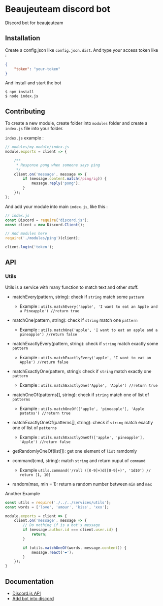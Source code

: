 # Beaujeuteam discord bot

Discord bot for beaujeuteam

## Installation

Create a config.json like `config.json.dist`. And type your access token like :
```json
{
    "token": "your-token"
}
```

And install and start the bot

```
$ npm install
$ node index.js
```

## Contributing

To create a new module, create folder into `modules` folder and create a `index.js` file into your folder.

`index.js` example :

```javascript
// modules/my-module/index.js
module.exports = client => {

    /**
     * Response pong when someone says ping
     */
    client.on('message', message => {
        if (message.content.match(/ping/ig)) {
            message.reply('pong');
        }
    });
};
```

And add your module into main `index.js`, like this :

```javascript
// index.js
const Discord = require('discord.js');
const client = new Discord.Client();

// Add modules here
require('./modules/ping')(client);

client.login('token');
```

## API

### Utils

Utils is a service with many function to match text and other stuff.

* matchEvery(pattern, string): check if `string` match some `pattern`
    * Example : ```utils.matchEvery('apple', 'I want to eat an Apple and a Pineapple') //return true```

* matchOne(pattern, string): check if `string` match one `pattern`
    * Example : ```utils.matchOne('apple', 'I want to eat an apple and a pineapple') //return false```

* matchExactlyEvery(pattern, string): check if `string` match exactly some `pattern`
    * Example : ```utils.matchExactlyEvery('apple', 'I want to eat an Apple') //return false```

* matchExactlyOne(pattern, string): check if `string` match exactly one `pattern`
    * Example : ```utils.matchExactlyOne('Apple', 'Apple') //return true```

* matchOneOf(patterns[], string): check if `string` match one of list of `patterns`
    * Example : ```utils.matchOneOf(['apple', 'pineapple'], 'Apple patatos') //return true```

* matchExactlyOneOf(patterns[], string): check if `string` match exactly one of list of `patterns`
    * Example : ```utils.matchExactlyOneOf(['apple', 'pineapple'], 'Apple') //return false```

* getRandomlyOneOf(list[]): get one element of `list` ramdomly
* command(cmd, string): match `string` and return ouput of `command`
    * Example ```utils.command('/roll ([0-9]+)d([0-9]+)', '1d10') // return [1, 10]```
* random(max, min = 1): return a random number between `min` and `max`

Another Example

```javascript
const utils = require('./../../services/utils');
const words = ['love', 'amour', 'kiss', 'xxx'];

module.exports = client => {
    client.on('message', message => {
        // Do nothing if is a bot's message
        if (message.author.id === client.user.id) {
            return;
        }

        if (utils.matchOneOf(words, message.content)) {
            message.react('❤');
        }
    });
}
```

## Documentation

* [Discord.js API](https://discord.js.org/#/docs/main/stable/general/welcome)
* [Add bot into discord](https://github.com/reactiflux/discord-irc/wiki/Creating-a-discord-bot-&-getting-a-token)
